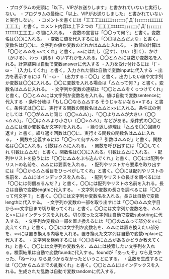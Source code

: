 ・プログラムの先頭に「以下、VIPがお送りします」と書かれていないと実行しない。
・プログラムの最後に「以上、VIPがお送りしました」と書かれていないと実行しない。
・コメントを書くには「工工工ｴｴｴｴｴｴｪｪｪｪｪｪ(ﾟДﾟ)ｪｪｪｪｪｪｴｴｴｴｴｴ工工工」と書く。コメント内容は上下２つの「工工工ｴｴｴｴｴｴｪｪｪｪｪｪ(ﾟДﾟ)ｪｪｪｪｪｪｴｴｴｴｴｴ工工工」の間に入れる。
・変数の宣言は「〇〇って何？」と書く。変数名は〇〇に入れる。
・変数に値を代入するには「〇〇は△△だよな」と書く。変数名は〇〇に、文字列か値か変数のどれかは△△に入れる。
・数値の計算は「〇〇と△△を××てくれ」と書く。××にはたし（足す）、ひい（引く）、かけ（かける）、わっ（割る）のいずれかを入れる。〇〇と△△には数か変数名を入れる。計算結果は自動で変数answerに代入する
・入力を受け付けるには「(´・ω・｀)入力してくれ」と書く。入力された値は自動で変数inputに代入する
・出力を表示するには「(´・ω・｀)出力する：〇〇」と書く。出力したい値や文字列か変数は〇〇に入れる。〇〇に変数を入れる場合は「△△って何？」と書く。変数名は△△に入れる。
・文字列か変数の連結は「〇〇と△△をくっつけてくれ」と書く。〇〇と△△には文字列か変数名を入れる。値は自動で変数sentenceに代入する
・条件分岐は「もし〇〇なら△△する そうじゃないなら××する」と書く。条件式は〇〇に、実行する関数の関数名は△△と××に入れる。条件式の例としては「〇〇が△△と同じ（〇〇=△△）」、「〇〇より△△が大きい（〇〇<△△）」、「〇〇は△△より小さい（〇〇>△△）」などがある。条件式の〇〇と△△には値か変数名か文字列を入れる。
・繰り返し処理は「△△を〇〇回繰り返す」と書く。繰り返す回数は〇〇に、実行する関数の関数名は△△に入れる。
・関数を定義するには「〇〇って何すんの？ 引数は△△だ」と書く。関数名は〇〇に入れる。引数は△△に入れる。
・関数を呼び出すには「〇〇してくれ 引数は△△だ」と書く。関数名は〇〇に入れる。引数は△△に入れる。
・配列やリストを扱うには「〇〇に△△をぶち込んでくれ」と書く。〇〇には配列やリストの名前を、△△には要素を入れる。
・配列やリストから要素を取り出すには「〇〇から△△番目をひっぺがしてくれ」と書く。〇〇には配列やリストの名前を、△△にはインデックスを入れる。
・配列やリストの長さを調べるには「〇〇には何個あるんだ？」と書く。〇〇には配列やリストの名前を入れる。長さは自動で変数lengthに代入する。
・文字列か変数の長さを調べるには「〇〇って何文字？」と書く。〇〇には文字列か変数名を入れる。長さは自動で変数lengthに代入する。
・文字列か変数の一部を取り出すには「〇〇の△△文字目から××文字目まで切り取ってくれ」と書く。〇〇には文字列か変数名を、△△と××にはインデックスを入れる。切り取った文字列は自動で変数substringに代入する。
・文字列か変数の一部を置き換えるには「〇〇の△△って部分を××に変えてくれ」と書く。〇〇には文字列か変数名を、△△には置き換えたい部分を、××には置き換える内容を入れる。置き換えた文字列は自動で変数replaceに代入する。
・文字列を検索するには「〇〇の中に△△があるかどうか教えてくれ」と書く。〇〇には文字列か変数名を、△△には検索したい文字列を入れる。検索結果は自動で変数foundに代入する。foundが「あったぞ」なら見つかった、「ねーわ」なら見つからなかったということにする。
・乱数を生成するには「〇〇から△△までの乱数くれ」と書く。〇〇と△△にはインデックスを入れる。生成された乱数は自動で変数randomに代入する。
